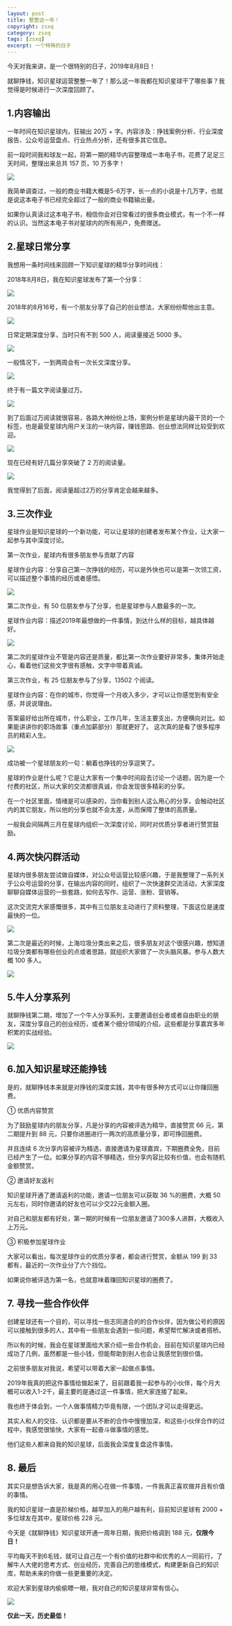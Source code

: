 ```yaml
---
layout: post
title: 整整这一年！
copyright: zsxq
category: zsxq
tags: [zsxq]
excerpt: 一个特殊的日子
---
```


今天对我来讲，是一个很特别的日子，2019年8月8日！

就聊挣钱，知识星球运营整整一年了！那么这一年我都在知识星球干了哪些事？我觉得是时候进行一次深度回顾了。

## 1.内容输出

一年时间在知识星球内，狂输出 20万 + 字。内容涉及：挣钱案例分析、行业深度报告、公众号运营盘点、行业热点分析，还有很多其它信息。

前一段时间我和球友一起，将第一期的精华内容整理成一本电子书，花费了足足三天时间，整理出来总共 157 页，10 万多字！

![](http://favorites.ren/assets/images/2019/it/zsxqtwo01.png)

我简单调查过，一般的商业书籍大概是5-6万字，长一点的小说是十几万字，也就是说这本电子书已经完全超过了一般的商业书籍输出量。

如果你认真读过这本电子书，相信你会对日常看过的很多商业模式，有一个不一样的认识。当然这本电子书对星球内的所有用户，免费赠送。

## 2.星球日常分享

我想用一条时间线来回顾一下知识星球的精华分享时间线：

2018年8月8日，我在知识星球发布了第一个分享：

![](http://favorites.ren/assets/images/2019/it/zsxqtwo02.png)

2018年的8月16号，有一个朋友分享了自己的创业想法，大家纷纷帮他出主意。

![](http://favorites.ren/assets/images/2019/it/zsxqtwo03.png)

日常定期深度分享，当时只有不到 500 人，阅读量接近 5000 多。

![](http://favorites.ren/assets/images/2019/it/zsxqtwo04.png)

一般情况下，一到两周会有一次长文深度分享。

![](http://favorites.ren/assets/images/2019/it/zsxqtwo05.png)

终于有一篇文字阅读量过万。

![](http://favorites.ren/assets/images/2019/it/zsxqtwo06.png)

到了后面过万阅读就很容易，各路大神纷纷上场，案例分析是星球内最干货的一个标签，也是最受星球内用户关注的一块内容，赚钱思路、创业想法同样比较受到欢迎。

![](http://favorites.ren/assets/images/2019/it/zsxqtwo07.png)

现在已经有好几篇分享突破了 2 万的阅读量。

![](http://favorites.ren/assets/images/2019/it/zsxqtwo08.png)

我觉得到了后面，阅读量超过2万的分享肯定会越来越多。

## 3.三次作业

星球作业是知识星球的一个新功能，可以让星球的创建者发布某个作业，让大家一起参与其中深度讨论。

第一次作业，星球内有很多朋友参与贡献了内容

星球作业内容：分享自己第一次挣钱的经历，可以是外快也可以是第一次领工资，可以描述整个事情的经历或者感悟。

![](http://favorites.ren/assets/images/2019/it/zsxqtwo09.png)

第二次作业，有 50 位朋友参与了分享，也是星球参与人数最多的一次。

星球作业内容：描述2019年最想做的一件事情，到达什么样的目标，越具体越好。

![](http://favorites.ren/assets/images/2019/it/zsxqtwo10.jpg)

第二次的星球作业不管是内容还是质量，都比第一次作业要好非常多，集体开始走心，看着他们这些文字很有感触，文字中带着真诚。

第三次作业，有 25 位朋友参与了分享，13502 个阅读。

星球作业内容：在你的城市，你觉得一个月收入多少，才可以让你感觉到有安全感，并说说理由。

答案最好给出所在城市，什么职业，工作几年，生活主要支出，方便横向对比。如果能讲讲你的职场故事（重点加薪部分）那就更好了。
这次真的是看了很多程序员的精彩人生。

![](http://favorites.ren/assets/images/2019/it/zsxqtwo11.jpg)

成功被一个星球朋友的一句：躺着也挣钱的分享逗笑了。

星球的作业是什么呢？它是让大家有一个集中时间段去讨论一个话题，因为是一个付费的社区，所以大家的交流都很真诚，你会发现很多精彩的分享。

在一个社区里面，情绪是可以感染的，当你看到别人这么用心的分享，会触动社区内的其它朋友，所以他的分享也就不会太差，从而保障了整体的高质量。

一般我会间隔两三月在星球内组织一次深度讨论，同时对优质分享者进行赞赏鼓励。

## 4.两次快闪群活动

星球内很多朋友尝试做自媒体，对公众号运营比较感兴趣，于是我整理了一系列关于公众号运营的分享，在输出内容的同时，组织了一次快速群交流活动，大家深度聊聊自媒体运营的一些套路，如何去写作、运营、涨粉、营销等。

这次交流完大家感慨很多，其中有三位朋友主动进行了资料整理，下面这位是速度最快的一位。

![](http://favorites.ren/assets/images/2019/it/zsxqtwo12.png)

第二次是最近的时候，上海垃圾分类出来之后，很多朋友对这个很感兴趣，想知道垃圾分类都有哪些创业的点或者思路，就组织大家做了一次头脑风暴。参与人数大概 100 多人。

![](http://favorites.ren/assets/images/2019/it/zsxqtwo13.jpg)

## 5.牛人分享系列

就聊挣钱第二期，增加了一个牛人分享系列，主要邀请创业者或者自由职业的朋友，深度分享自己的创业经历，或者某个细分领域的介绍，这些都是分享嘉宾多年积累的实战经验。

![](http://favorites.ren/assets/images/2019/it/zsxqtwo14.png)

## 6.加入知识星球还能挣钱

是的，就聊挣钱本来就是对挣钱的深度实践，其中有很多种方式可以让你赚回圈费。

① 优质内容赞赏

为了鼓励星球内的朋友分享，凡是分享的内容被评选为精华，直接赞赏 66 元，第二期提升到 88 元，只要你进圈进行一两次的高质量分享，即可挣回圈费。

并且连续 6 次分享内容被评为精选，直接邀请为星球嘉宾，下期圈费全免，目前已经产生了一位。如果分享的内容不够精选，但分享内容比较有价值，也会有随机金额赞赏。

② 邀请好友返利

知识星球开通了邀请返利的功能，邀请一位朋友可以获取 36 %的圈费，大概 50 元左右，同时你邀请的好友也可以少交22元金额入圈。

对自己和朋友都有好处，第一期的时候有一位朋友邀请了300多人进群，大概收入上万元。

③ 积极参加星球作业

大家可以看出，每次星球作业的优质分享者，都会进行赞赏，金额从 199 到  33 都有，最近的一次作业分了六个挡位。

如果说你被评选为第一名，也就意味着赚回知识星球的圈费了。

## 7. 寻找一些合作伙伴

创建星球还有一个目的，可以寻找一些志同道合的的合作伙伴，因为做公号的原因可以接触到很多的人，其中有一些朋友会遇到一些问题，希望帮忙解决或者搭桥。

所以有的时候，我会在星球里面给大家介绍一些合作机会，目前在知识星球内已经成功了几例，虽然都是一些小钱，但能帮助到别人也会让我感觉到很价值。

之前很多朋友对我说，希望可以带着大家一起做点事情。

2019年我真的把这件事情给做起来了，目前跟着我一起参与的小伙伴，每个月大概可以收入1-2千，最主要的是通过这一件事情，把大家连接了起来。

我也终于体会到，一个人做事情精力毕竟有限，一个团队才可以走得更远。

其实人和人的交往、认识都是要从不断的合作中慢慢加深，和这些小伙伴合作的过程中，我感觉很愉快，大家有一起奋斗做事情的感觉。

他们这些人都来自我的知识星球，后面我会深度复盘这件事情。

## 8. 最后

其实只是想告诉大家，我是真的用心在做一件事情，一件我真正喜欢做并且有价值的事情。

我的知识星球一直是阶梯价格，越早加入的用户越有利，目前知识星球有 2000 + 多位球友在其中，星球价格 228 元。

今天是《就聊挣钱》知识星球开通一周年日期，我把价格调到 188 元，**仅限今日！**

平均每天不到6毛钱，就可让自己在一个有价值的社群中和优秀的人一同前行，了解牛人大佬的思考方式、创业经历，完善自己的思维模式，构建更新自己的知识库，帮助未来的你做一些更重要的决定。

欢迎大家到星球内偷偷瞟一眼，我对自己的知识星球非常有信心。

![](http://favorites.ren/assets/images/2019/it/zsxqtwo15.png)

**仅此一天，历史最低！**